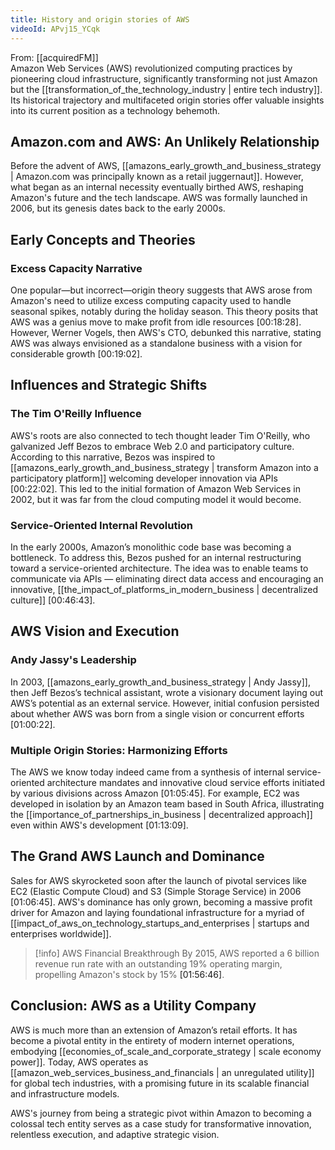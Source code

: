 ```yaml
---
title: History and origin stories of AWS
videoId: APvj15_YCqk
---
```


From: [[acquiredFM]] <br/> 
Amazon Web Services (AWS) revolutionized computing practices by pioneering cloud infrastructure, significantly transforming not just Amazon but the [[transformation_of_the_technology_industry | entire tech industry]]. Its historical trajectory and multifaceted origin stories offer valuable insights into its current position as a technology behemoth.

## Amazon.com and AWS: An Unlikely Relationship

Before the advent of AWS, [[amazons_early_growth_and_business_strategy | Amazon.com was principally known as a retail juggernaut]]. However, what began as an internal necessity eventually birthed AWS, reshaping Amazon's future and the tech landscape. AWS was formally launched in 2006, but its genesis dates back to the early 2000s.

## Early Concepts and Theories

### Excess Capacity Narrative
One popular—but incorrect—origin theory suggests that AWS arose from Amazon's need to utilize excess computing capacity used to handle seasonal spikes, notably during the holiday season. This theory posits that AWS was a genius move to make profit from idle resources <a class="yt-timestamp" data-t="00:18:28">[00:18:28]</a>. However, Werner Vogels, then AWS's CTO, debunked this narrative, stating AWS was always envisioned as a standalone business with a vision for considerable growth <a class="yt-timestamp" data-t="00:19:02">[00:19:02]</a>.

## Influences and Strategic Shifts

### The Tim O'Reilly Influence
AWS's roots are also connected to tech thought leader Tim O'Reilly, who galvanized Jeff Bezos to embrace Web 2.0 and participatory culture. According to this narrative, Bezos was inspired to [[amazons_early_growth_and_business_strategy | transform Amazon into a participatory platform]] welcoming developer innovation via APIs <a class="yt-timestamp" data-t="00:22:02">[00:22:02]</a>. This led to the initial formation of Amazon Web Services in 2002, but it was far from the cloud computing model it would become.

### Service-Oriented Internal Revolution
In the early 2000s, Amazon’s monolithic code base was becoming a bottleneck. To address this, Bezos pushed for an internal restructuring toward a service-oriented architecture. The idea was to enable teams to communicate via APIs — eliminating direct data access and encouraging an innovative, [[the_impact_of_platforms_in_modern_business | decentralized culture]] <a class="yt-timestamp" data-t="00:46:43">[00:46:43]</a>.

## AWS Vision and Execution

### Andy Jassy's Leadership
In 2003, [[amazons_early_growth_and_business_strategy | Andy Jassy]], then Jeff Bezos’s technical assistant, wrote a visionary document laying out AWS’s potential as an external service. However, initial confusion persisted about whether AWS was born from a single vision or concurrent efforts <a class="yt-timestamp" data-t="01:00:22">[01:00:22]</a>.

### Multiple Origin Stories: Harmonizing Efforts
The AWS we know today indeed came from a synthesis of internal service-oriented architecture mandates and innovative cloud service efforts initiated by various divisions across Amazon <a class="yt-timestamp" data-t="01:05:45">[01:05:45]</a>. For example, EC2 was developed in isolation by an Amazon team based in South Africa, illustrating the [[importance_of_partnerships_in_business | decentralized approach]] even within AWS's development <a class="yt-timestamp" data-t="01:13:09">[01:13:09]</a>.

## The Grand AWS Launch and Dominance

Sales for AWS skyrocketed soon after the launch of pivotal services like EC2 (Elastic Compute Cloud) and S3 (Simple Storage Service) in 2006 <a class="yt-timestamp" data-t="01:06:45">[01:06:45]</a>. AWS's dominance has only grown, becoming a massive profit driver for Amazon and laying foundational infrastructure for a myriad of [[impact_of_aws_on_technology_startups_and_enterprises | startups and enterprises worldwide]].

> [!info] AWS Financial Breakthrough
> By 2015, AWS reported a 6 billion revenue run rate with an outstanding 19% operating margin, propelling Amazon's stock by 15% <a class="yt-timestamp" data-t="01:56:46">[01:56:46]</a>.

## Conclusion: AWS as a Utility Company

AWS is much more than an extension of Amazon’s retail efforts. It has become a pivotal entity in the entirety of modern internet operations, embodying [[economies_of_scale_and_corporate_strategy | scale economy power]]. Today, AWS operates as [[amazon_web_services_business_and_financials | an unregulated utility]] for global tech industries, with a promising future in its scalable financial and infrastructure models.

AWS's journey from being a strategic pivot within Amazon to becoming a colossal tech entity serves as a case study for transformative innovation, relentless execution, and adaptive strategic vision.
